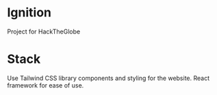 # Ignition
Project for HackTheGlobe

# Stack
Use Tailwind CSS library components and styling for the website. React framework for ease of use.